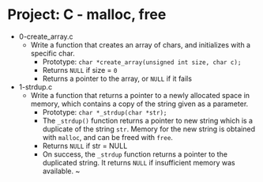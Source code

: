 # Project: C - malloc, free

*  0-create_array.c
   - Write a function that creates an array of chars, and initializes with a specific char.
     - Prototype: `char *create_array(unsigned int size, char c);`
     - Returns `NULL` if size = `0`
     - Returns a pointer to the array, or `NULL` if it fails
*  1-strdup.c
   - Write a function that returns a pointer to a newly allocated space in memory, which contains a copy of the string given as a parameter.
     - Prototype: `char *_strdup(char *str);`
     - The `_strdup()` function returns a pointer to new string which is a duplicate of the string `str`. Memory for the new string is obtained with `malloc`, and can be freed with `free`.
     - Returns `NULL` if str = NULL
     - On success, the `_strdup` function returns a pointer to the duplicated string. It returns `NULL` if insufficient  memory was available.
~                                                              
